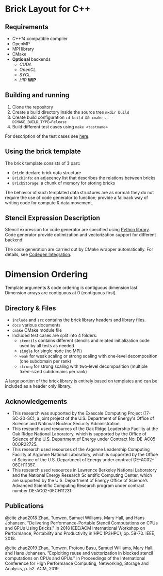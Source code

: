# Brick Layout for C++

## Requirements

* *C++14* compatible compiler
* OpenMP
* MPI library
* CMake
* **Optional** backends
    * *CUDA*
    * *OpenCL*
    * *SYCL*
    * *HIP* **WIP**

## Building and running

1. Clone the repository
2. Create a build directory inside the source tree `mkdir build`
3. Create build configuration `cd build && cmake .. -DCMAKE_BUILD_TYPE=Release`
4. Build different test cases using `make <testname>`

For description of the test cases see [here](docs/testcases.md).

## Using the brick template

The brick template consists of 3 part:

* `Brick`: declare brick data structure
* `BrickInfo`: an adjacency list that describes the relations between bricks
* `BrickStorage`: a chunk of memory for storing bricks

The behavior of such templated data structures are as normal: they do not require the use of code generator to function;
provide a fallback way of writing code for compute & data movement.

## Stencil Expression Description

Stencil expression for code generator are specified using [Python library](docs/stencilExpr.md). Code generator provide 
optimization and vectorization support for different backend.

The code generation are carried out by CMake wrapper automatically. For details, see [Codegen Integration]().

# Dimension Ordering

Template arguments & code ordering is contiguous dimension last. Dimension arrays are contiguous at 0 (contiguous first).


## Directory & Files

* `include` and `src` contains the brick library headers and library files.
* `docs` various documents
* `cmake` CMake module file
* Included test cases are split into 4 folders:
    * `stencils` contains different stencils and related initialization code used by all tests as needed
    * `single` for single node (no MPI)
    * `weak` for weak scaling or strong scaling with one-level decomposition (one subdomain per rank)
    * `strong` for strong scaling with two-level decomposition (multiple fixed-sized subdomains per rank)

A large portion of the brick library is entirely based on templates and can be included as a header only library.

## Acknowledgements

* This research was supported by the Exascale Computing Project (17-SC-20-SC), a joint project of the U.S. Department of Energy's Office of Science and National Nuclear Security Administration.
* This research used resources of the Oak Ridge Leadership Facility at the Oak Ridge National Laboratory, which is supported by the Office of Science of the U.S. Department of Energy under Contract No. DE-AC05-00OR22725.
* This research used resources of the Argonne Leadership Computing Facility at Argonne National Laboratory, which is supported by the Office of Science of the U.S. Department of Energy under contract DE-AC02-06CH11357.
* This research used resources in Lawrence Berkeley National Laboratory and the National Energy Research Scientific Computing Center, which are supported by the U.S. Department of Energy Office of Science’s Advanced Scientific Computing Research program under contract number DE-AC02-05CH11231.

## Publications

@cite zhao2018 Zhao, Tuowen, Samuel Williams, Mary Hall, and Hans Johansen. "Delivering Performance-Portable Stencil Computations on CPUs and GPUs Using Bricks." In 2018 IEEE/ACM International Workshop on Performance, Portability and Productivity in HPC (P3HPC), pp. 59-70. IEEE, 2018. 

@cite zhao2019 Zhao, Tuowen, Protonu Basu, Samuel Williams, Mary Hall, and Hans Johansen. "Exploiting reuse and vectorization in blocked stencil computations on CPUs and GPUs." In Proceedings of the International Conference for High Performance Computing, Networking, Storage and Analysis, p. 52. ACM, 2019.
